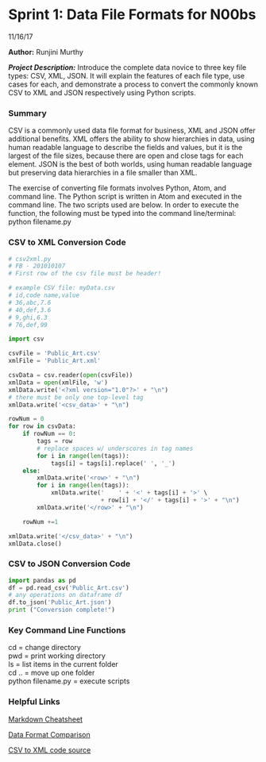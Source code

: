 # Sprint 1: Data File Formats for N00bs

11/16/17

**Author:** Runjini Murthy


__*Project Description:*__ Introduce the complete data novice to three key file types: CSV, XML, JSON.  It will explain the features of each file type, use cases for each, and demonstrate a process to convert the commonly known CSV to XML and JSON respectively using Python scripts.


### Summary
CSV is a commonly used data file format for business, XML and JSON offer additional benefits.  XML offers the ability to show hierarchies in data, using human readable language to describe the fields and values, but it is the largest of the file sizes, because there are open and close tags for each element.  JSON is the best of both worlds, using human readable language but preserving data hierarchies in a file smaller than XML.  

The exercise of converting file formats involves Python, Atom, and command line. The Python script is written in Atom and executed in the command line.  The two scripts used are below.  In order to execute the function, the following must be typed into the command line/terminal:  
python filename.py

### CSV to XML Conversion Code
```python
# csv2xml.py
# FB - 201010107
# First row of the csv file must be header!

# example CSV file: myData.csv
# id,code name,value
# 36,abc,7.6
# 40,def,3.6
# 9,ghi,6.3
# 76,def,99

import csv

csvFile = 'Public_Art.csv'
xmlFile = 'Public_Art.xml'

csvData = csv.reader(open(csvFile))
xmlData = open(xmlFile, 'w')
xmlData.write('<?xml version="1.0"?>' + "\n")
# there must be only one top-level tag
xmlData.write('<csv_data>' + "\n")

rowNum = 0
for row in csvData:
    if rowNum == 0:
        tags = row
        # replace spaces w/ underscores in tag names
        for i in range(len(tags)):
            tags[i] = tags[i].replace(' ', '_')
    else:
        xmlData.write('<row>' + "\n")
        for i in range(len(tags)):
            xmlData.write('    ' + '<' + tags[i] + '>' \
                          + row[i] + '</' + tags[i] + '>' + "\n")
        xmlData.write('</row>' + "\n")

    rowNum +=1

xmlData.write('</csv_data>' + "\n")
xmlData.close()


```

### CSV to JSON Conversion Code
```python
import pandas as pd
df = pd.read_csv('Public_Art.csv')
# any operations on dataframe df
df.to_json('Public_Art.json')
print ("Conversion complete!")
```

### Key Command Line Functions
cd = change directory  
pwd = print working directory  
ls = list items in the current folder  
cd .. = move up one folder  
python filename.py = execute scripts

### Helpful Links
[Markdown Cheatsheet](https://github.com/adam-p/markdown-here/wiki/Markdown-Cheatsheet)

[Data Format Comparison](http://ezinearticles.com/?CSV-vs-XML-vs-JSON---Which-is-the-Best-Response-Data-Format?&id=4073117)

[CSV to XML code source](http://code.activestate.com/recipes/577423-convert-csv-to-xml/)
